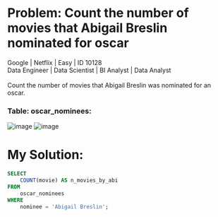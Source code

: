 # Problem: Count the number of movies that Abigail Breslin nominated for oscar
Google | Netflix | Easy | ID 10128<br>
Data Engineer | Data Scientist | BI Analyst | Data Analyst<br>
<br>
Count the number of movies that Abigail Breslin was nominated for an oscar.
<br>

### Table: oscar_nominees:
![image](https://user-images.githubusercontent.com/111542025/234588118-d7f28c25-33ce-4de3-abfe-bcbe4808b4a4.png)
![image](https://user-images.githubusercontent.com/111542025/234588210-6339cec0-ccdd-405e-b6c2-8626ca002b52.png)

# My Solution:
````sql
SELECT 
    COUNT(movie) AS n_movies_by_abi
FROM
    oscar_nominees
WHERE
    nominee = 'Abigail Breslin';
````
